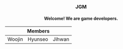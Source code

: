 <div align="center">
  <h3>JGM</h3>
  <h4>Welcome! We are game developers.</h4>
  <table>
    <thead>
        <tr>
            <th colspan="3"> Members </th>
        </tr>
    </thead>
    <tbody>
        <tr>
          <tr>
            <td align='center'>Woojin</td>
            <td align='center'>Hyunseo</td>
            <td align='center'>Jihwan</td>
          </tr>
        </tr>
    </tbody>
</table>
</div>
